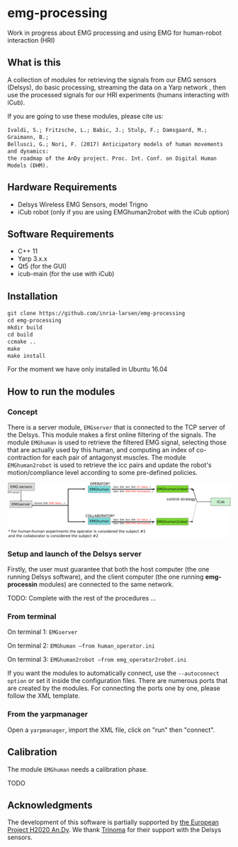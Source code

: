 # emg-processing
Work in progress about EMG processing and using EMG for human-robot interaction (HRI)

## What is this 

A collection of modules for retrieving the signals from our EMG sensors (Delsys), do basic processing, streaming the data on a Yarp network , then use the processed signals for our HRI experiments (humans interacting with iCub).

If you are going to use these modules, please cite us:
```
Ivaldi, S.; Fritzsche, L.; Babic, J.; Stulp, F.; Damsgaard, M.; Graimann, B.; 
Bellusci, G.; Nori, F. (2017) Anticipatory models of human movements and dynamics: 
the roadmap of the AnDy project. Proc. Int. Conf. on Digital Human Models (DHM).
```

## Hardware Requirements

* Delsys Wireless EMG Sensors, model Trigno
* iCub robot (only if you are using EMGhuman2robot with the iCub option)

## Software Requirements

* C++ 11
* Yarp 3.x.x
* Qt5 (for the GUI)
* icub-main (for the use with iCub)

## Installation

```
git clone https://github.com/inria-larsen/emg-processing
cd emg-processing
mkdir build
cd build
ccmake ..
make
make install
```

For the moment we have only installed in Ubuntu 16.04

## How to run the modules

### Concept

There is a server module, `EMGserver` that is connected to the TCP server of the Delsys. This module makes a first online filtering of the signals.
The module `EMGhuman` is used to retrieve the filtered EMG signal, selecting those that are actually used by this human, and computing an index of co-contraction for each pair of antagonyst muscles.
The module `EMGhuman2robot` is used to retrieve the icc pairs and update the robot's motion/compliance level according to some pre-defined policies.


![alt text](https://github.com/inria-larsen/emg-processing/blob/master/doc/img/schema.png "Software concept")


### Setup and launch of the Delsys server

Firstly, the user must guarantee that both the host computer (the one running Delsys software), and the client computer (the one running **emg-processin** modules) are connected to the same network.


 TODO: Complete with the rest of the procedures ...

### From terminal

On terminal 1: `EMGserver`

On terminal 2: `EMGhuman —from human_operator.ini`

On terminal 3: `EMGhuman2robot —from emg_operator2robot.ini`

If you want the modules to automatically connect, use the `--autoconnect option` or set it inside the configuration files. There are numerous ports that are created by the modules. For connecting the ports one by one, please follow the XML template.

### From the yarpmanager

Open a `yarpmanager`, import the XML file, click on "run" then "connect". 


## Calibration

The module `EMGhuman` needs a calibration phase. 

TODO

## Acknowledgments

The development of this software is partially supported by [the European Project H2020 An.Dy](http://andy-project.eu/).
We thank [Trinoma](http://trinoma.fr/ "Trinoma webpage") for their support with the Delsys sensors.


